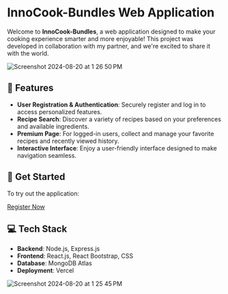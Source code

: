 # InnoCook-Bundles Web Application

Welcome to **InnoCook-Bundles**, a web application designed to make your cooking experience smarter and more enjoyable! This project was developed in collaboration with my partner, and we're excited to share it with the world.

![Screenshot 2024-08-20 at 1 26 50 PM](https://github.com/user-attachments/assets/52ff3a09-a20b-4bef-b059-c7735b0ffffc)

## 🌟 Features

- **User Registration & Authentication**: Securely register and log in to access personalized features.
- **Recipe Search**: Discover a variety of recipes based on your preferences and available ingredients.
- **Premium Page**: For logged-in users, collect and manage your favorite recipes and recently viewed history.
- **Interactive Interface**: Enjoy a user-friendly interface designed to make navigation seamless.

## 🚀 Get Started

To try out the application:

[Register Now](https://inno-cook.vercel.app/)

## 💻 Tech Stack

- **Backend**: Node.js, Express.js
- **Frontend**: React.js, React Bootstrap, CSS
- **Database**: MongoDB Atlas
- **Deployment**: Vercel

![Screenshot 2024-08-20 at 1 25 45 PM](https://github.com/user-attachments/assets/b8616c3c-3e6d-4b40-adbb-559ff708e591)
